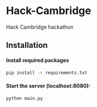 # Hack-Cambridge
Hack Cambridge hackathon


## Installation

#### Install required packages
```sh
pip install -r requirements.txt
```

#### Start the server (localhost:8080):
```sh
python main.py
```